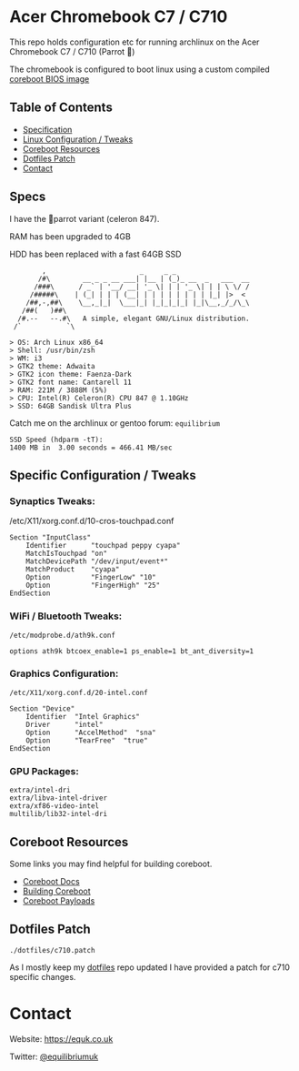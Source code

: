 # Acer Chromebook C7 / C710

This repo holds configuration etc for running archlinux on the Acer Chromebook C7 / C710 (Parrot 🦜)

The chromebook is configured to boot linux using a custom compiled [coreboot BIOS image](http://www.coreboot.org/)

## Table of Contents

* [Specification](#specs)
* [Linux Configuration / Tweaks](#specific-configuration--tweaks)
* [Coreboot Resources](#coreboot-resources)
* [Dotfiles Patch](#dotfiles-patch)
* [Contact](#contact)

## Specs

I have the 🦜parrot variant (celeron 847).

RAM has been upgraded to 4GB

HDD has been replaced with a fast 64GB SSD

            ,                       _     _ _
           /#\        __ _ _ __ ___| |__ | (_)_ __  _   ___  __
          /###\      / _` | '__/ __| '_ \| | | '_ \| | | \ \/ /
         /#####\    | (_| | | | (__| | | | | | | | | |_| |>  <
        /##,-,##\    \__,_|_|  \___|_| |_|_|_|_| |_|\__,_/_/\_\
       /##(   )##\
      /#.--   --.#\   A simple, elegant GNU/Linux distribution.
     /`           `\

    > OS: Arch Linux x86_64
    > Shell: /usr/bin/zsh
    > WM: i3
    > GTK2 theme: Adwaita
    > GTK2 icon theme: Faenza-Dark
    > GTK2 font name: Cantarell 11
    > RAM: 221M / 3888M (5%)
    > CPU: Intel(R) Celeron(R) CPU 847 @ 1.10GHz
    > SSD: 64GB Sandisk Ultra Plus


Catch me on the archlinux or gentoo forum: `equilibrium`

    SSD Speed (hdparm -tT):
    1400 MB in  3.00 seconds = 466.41 MB/sec

## Specific Configuration / Tweaks

### Synaptics Tweaks:

/etc/X11/xorg.conf.d/10-cros-touchpad.conf

    Section "InputClass"
        Identifier      "touchpad peppy cyapa"
        MatchIsTouchpad "on"
        MatchDevicePath "/dev/input/event*"
        MatchProduct    "cyapa"
        Option          "FingerLow" "10"
        Option          "FingerHigh" "25"
    EndSection

### WiFi / Bluetooth Tweaks:

`/etc/modprobe.d/ath9k.conf`

    options ath9k btcoex_enable=1 ps_enable=1 bt_ant_diversity=1

### Graphics Configuration:

`/etc/X11/xorg.conf.d/20-intel.conf`

    Section "Device"
        Identifier  "Intel Graphics"
        Driver      "intel"
        Option      "AccelMethod"  "sna"
        Option      "TearFree"  "true"
    EndSection

### GPU Packages:

    extra/intel-dri
    extra/libva-intel-driver
    extra/xf86-video-intel
    multilib/lib32-intel-dri

## Coreboot Resources

Some links you may find helpful for building coreboot.

* [Coreboot Docs](https://doc.coreboot.org/)
* [Building Coreboot](https://www.coreboot.org/Build_HOWTO)
* [Coreboot Payloads](https://doc.coreboot.org/payloads.html)

## Dotfiles Patch

`./dotfiles/c710.patch`

As I mostly keep my [dotfiles](https://github.com/equk/dotfiles) repo updated I have provided a patch for c710 specific changes.

# Contact

Website: https://equk.co.uk

Twitter: [@equilibriumuk](https://twitter.com/equilibriumuk)